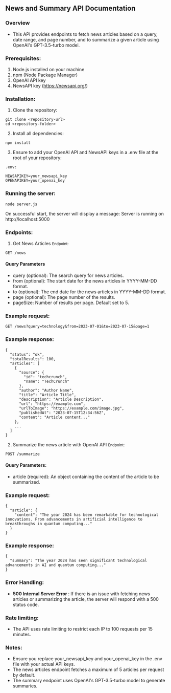 ## News and Summary API Documentation
### Overview
- This API provides endpoints to fetch news articles based on a query, date range, and page number, and to summarize a given article using OpenAI's GPT-3.5-turbo model.

### Prerequisites:
1) Node.js installed on your machine
2) npm (Node Package Manager)
3) OpenAI API key
4) NewsAPI key (https://newsapi.org/)

### Installation:
1) Clone the repository:
``` 
git clone <repository-url>
cd <repository-folder> 

```
2) Install all dependencies:
```
npm install

```
3) Ensure to add your OpenAI API and NewsAPI keys in a .env file at the root of your repository:

```
.env: 

NEWSAPIKEY=your_newsapi_key
OPENAPIKEY=your_openai_key

```
### Running the server:

```
node server.js

```
On successful start, the server will display a message: Server is running on http://localhost:5000

### Endpoints:
1. Get News Articles
<small>Endpoint:</small>

```
GET /news
```
#### Query Parameters
- query (optional): The search query for news articles.
- from (optional): The start date for the news articles in YYYY-MM-DD format.
- to (optional): The end date for the news articles in YYYY-MM-DD format.
- page (optional): The page number of the results.
- pageSize: Number of results per page. Default set to 5.

### Example request:
```
GET /news?query=technology&from=2023-07-01&to=2023-07-15&page=1
```

### Example response:
```
{
  "status": "ok",
  "totalResults": 100,
  "articles": [
    {
      "source": {
        "id": "techcrunch",
        "name": "TechCrunch"
      },
      "author": "Author Name",
      "title": "Article Title",
      "description": "Article Description",
      "url": "https://example.com",
      "urlToImage": "https://example.com/image.jpg",
      "publishedAt": "2023-07-15T12:34:56Z",
      "content": "Article content..."
    },
    ...
  ]
}

```

2. Summarize the news article with OpenAI API
<small>Endpoint:</small>

```
POST /summarize
```
#### Query Parameters:
- article (required): An object containing the content of the article to be summarized.

### Example request:

```
{
  "article": {
    "content": "The year 2024 has been remarkable for technological innovations. From advancements in artificial intelligence to breakthroughs in quantum computing..."
  }
}
```

### Example response:

```
{
  "summary": "The year 2024 has seen significant technological advancements in AI and quantum computing..."
}
```

### Error Handling:
- <strong>500 Internal Server Error </strong>: If there is an issue with fetching news articles or summarizing the article, the server will respond with a 500 status code.

### Rate limiting:
- The API uses rate limiting to restrict each IP to 100 requests per 15 minutes.

### Notes:
- Ensure you replace your_newsapi_key and your_openai_key in the .env file with your actual API keys.
- The news articles endpoint fetches a maximum of 5 articles per request by default.
- The summary endpoint uses OpenAI's GPT-3.5-turbo model to generate summaries.

